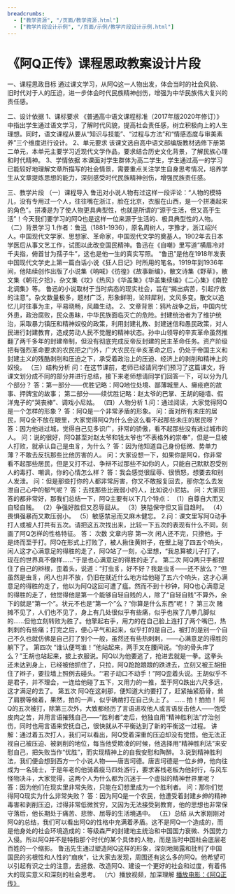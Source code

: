 ```yaml
---
breadcrumbs:
  - ["教学资源", "/页面/教学资源.html"]
  - ["教学片段设计示例", "/页面/示例/教学片段设计示例.html"]
---
```


# 《阿Q正传》课程思政教案设计片段

一、课程思政目标
通过课文学习，从阿Q这一人物出发，体会当时的社会风貌、旧时代对于人的压迫，进一步体会时代民族精神创伤，增强为中华民族伟大复兴的责任感。

二、设计依据
1、课标要求
《普通高中语文课程标准（2017年版2020年修订）》中指出学生通过语文学习，了解时代风貌，提高社会责任感，树立积极向上的人生理想。同时，语文课程从要从“知识与技能”、“过程与方法”和“情感态度与审美素养”三个维度进行设计。
2、单元要求
该课文选自高中语文部编版教材选修下册第二单元，本单元主要学习近现代文学作品，要求结合历史文化背景，了解民族心理和时代精神。
3、学情依据
本课面对学生群体为高二学生，学生通过高一的学习已能较好地理解文章所描写的社会情景，需要重点关注学生自身思考情况，培养学生从文章提炼思想的能力，深刻感受时代民族精神创伤，增强民族责任感。

三、教学片段
（一）课程导入
鲁迅对小说人物有过这样一段评论：“人物的模特儿，没有专用过一个人，往往嘴在浙江，脸在北京，衣服在山西，是一个拼凑起来的角色”。拼凑是为了使人物更具典型性，也就是所谓的“源于生活，但又高于生活”！今天我们要学习的阿Q也是这样一位来源于生活的、极具典型性的人物。
（二）背景学习
1.作者：鲁迅（1881-1936），原名周树人，字豫才，浙江绍兴人。中国现代文学家、思想家、革命家，中国现代文学的奠基人。1902年去日本学医后从事文艺工作，试图以此改变国民精神。鲁迅在《自嘲》里写道“横眉冷对千夫指，俯首甘为孺子牛”，这也是他一生的真实写照。
“鲁迅”是他在1918年发表中国现代文学史上第一篇白话小说《狂人日记》时所用的笔名。1919年到1936年间，他陆续创作出版了小说集《呐喊》《彷徨》《故事新编》，散文诗集《野草》，散文集《朝花夕拾》，杂文集《坟》《热风》《华盖集》《华盖集续编》《二心集》《南腔北调集》等。
鲁迅的小说取材于当时病态的现实社会，旨在“揭出病苦，引起疗救的注意”。杂文数量极多，题材广泛，形象鲜明，论辩犀利，文风多变。散文以追忆儿时往事为主，平易晓畅，风趣生动。
2、文章背景：鸦片战争之后，中国内忧外患，政治腐败，民众愚昧，中华民族面临灭亡的危险。封建统治者为了维护统治，采取暴力镇压和精神奴役的政策，利用封建礼教、封建迷信和愚民政策，对人民进行封建教育，造成劳动人民不觉醒的精神状态。孙中山领导的辛亥革命虽然推翻了两千多年的封建帝制，但没有彻底完成反帝反封建的民主革命任务。资产阶级把有强烈革命要求的农民拒之门外，广大农民在辛亥革命之后，仍处于帝国主义和封建主义的残酷剥削和压迫之下，承受着政治上的压迫、经济上的剥削和精神上的奴役。
（三）结构分析
问：在这节课前，老师已经请同学们预习了这篇课文，将课文划分成不同的部分并进行总结，接下来老师想请同学们回答一下，可以分为几个部分？
答：第一部分——优胜记略：阿Q地位处境、鄙薄城里人、癞疮疤的故事、押牌宝的故事；
第二部分——续优胜记略：赵太爷的巴掌、王胡的碰墙、假洋鬼子的“哭丧棒”、调戏小尼姑。
（四）人物分析
1.问：通过阅读，大家觉得阿Q是一个怎样的形象？
答：阿Q是一个非常矛盾的形象。
问：面对所有未庄的居民，阿Q全不放在眼里，大家觉得阿Q为什么会这么看不起那些未庄的居民呀？
答：因为他进过城，觉得自己见多识广，非常的骄傲，看不起那些没有进过城市的人。
问：说的很好，阿Q甚至对赵太爷和钱太爷也“不表格外的崇奉”，但是一旦被人打败，就承认自己是虫豸，为什么？
答：因为他知道自己身份低微、势单力薄？不敢去反抗那些比他厉害的人。
问：大家设想一下，如果你是阿Q，你非常看不起那些居民，但是又打不过、争辩不过那些不如你的人，只能自己默默忍受别人的毒打、嘲讽，你的心情怎么样？
答：我会感觉很屈辱、很愤怒，想要去和别人发泄。
问：但是那些打你的人都非常厉害，你又不敢报复回去，那你怎么去发泄自己心中的郁气呢？
答：去找那些比我弱小的人，比如说小尼姑。
问：大家回答的都非常好，那我们总结一下，阿Q主要有以下几个特点：
（1）自尊自大而又自轻自贱。
（2）争强好胜但又忍辱屈从。
（3）狭隘保守但又盲目趋时。
（4）畏惧强暴而又欺压弱小。
（5）敏感禁忌而又麻木健忘。
2.问：课文里写阿Q动手打人或被人打共有五次。请把这五次找出来，比较一下五次的表现有什么不同，刻画了阿Q怎样的性格特征。
答：
次数	文章内容
第一次	闲人还不完，只撩他，于是终而至于打。阿Q在形式上打败了，被人揪住黄辫子，在壁上碰了四五个响头，闲人这才心满意足的得胜的走了，阿Q站了一刻，心里想，“我总算被儿子打了，现在的世界真不像样……”于是也心满意足的得胜的走了。
第二次	阿Q两只手都捏住了自己的辫根，歪着头，说道：“打虫豸，好不好？我是虫豸——还不放么？”但虽然是虫豸，闲人也并不放，仍旧在就近什么地方给他碰了五六个响头，这才心满意足的得胜的走了，他以为阿Q这回可遭了瘟。然而不到十秒钟，阿Q也心满意足的得胜的走了，他觉得他是第一个能够自轻自贱的人，除了“自轻自贱”不算外，余下的就是“第一个”。状元不也是“第一个”么？“你算是什么东西”呢！？
第三次	赌摊不见了，人们也不见了，身上有几处很似乎有些痛，似乎也挨了几拳几脚似的……但他立刻转败为胜了。他擎起右手，用力的在自己脸上连打了两个嘴巴，热刺刺的有些痛；打完之后，便心平气和起来，似乎打的是自己，被打的是别一个自己不久也就仿佛是自己打了别个一般，虽然还有些热剌剌，——心满意足的得胜的躺下了。
第四次	“谁认便骂谁！”他站起来，两手叉在腰间说。“你的骨头痒了么？”王胡也站起来，披上衣服说。阿Q以为他要逃了，抢进去就是一拳。这拳头还未达到身上，已经被他抓住了，只拉，阿Q跄跄踉踉的跌进去，立刻又被王胡扭住了辫子，要拉墙上照例去碰头。“‘君子动口不动手！”阿Q歪着头说。王胡似乎不是君子，并不理会，一连给他碰了五下，又用力的一推，至于阿Q跌出六尺多远，这才满足的去了。
第五次	阿Q在这刹那，便知道大约要打了，赶紧抽紧筋骨，耸了肩膀等候着，果然，拍的一声，似乎确凿打在自己头上了。
……
拍！拍拍！
阿Q的五次被打，除第三次外，大致都经历了言语进攻他人或言语反击他人——饱受皮肉之苦，并用言语摧残自己——“胜利者”走后，他独自用“精神胜利法”疗治创伤，同时也用言语来安抚自己，很快就从不平衡达到了新的平衡这一过程。
讲解：通过着五次打人，我们可以看出，阿Q受着深重的压迫却没有觉悟。他无法正视自己被压迫、被剥削的地位，每当他受欺凌的时候，他选择用“精神胜利法”来安慰自己，把失败当作“优胜”，而实现精神上的自我安慰和陶醉。
3.说到精神胜利法，我们便会想到西方一个小说人物——唐吉坷德。唐吉坷德是一位乡绅，他向往成为一名骑士，于是年老的他骑着瘦马四处游行，要求客栈老板为他封行，与风车怪物决斗，大家觉得，这两个人为什么都为沉迷于一个虚拟的精神世界里呢？
答：因为他们在现实里非常失败，只能在幻想里成为一个胜利者。
问：那你们觉得阿Q现实为什么非常失败？
答：因为阿Q是一个农民，他遭受着封建乡绅的精神毒害和剥削压迫，过得非常低微贫穷，又因为无法接受到教育，他的思想也非常保守落后，他长期处于痛苦、悲惨、屈辱的生活境遇中。
（五）总结
从大家刚刚对阿Q的总结，我们可以看出阿Q的性格中充满着矛盾。这不是阿Q一个造成的，而是他身处的社会环境造成的：等级森严的封建地主统治和中国国力衰微、外国势力入侵。所以阿Q并不是特指那个时代的某个具体的人物，而是当时中国社会底层老百姓的一个缩影。
鲁迅先生通过塑造阿Q这样的形象，深刻地揭露和批判了中国国民的劣根性和人性的“痼疾”，让大家去发现，周围还有这么多的阿Q。他希望可以引起有识之士的注意，去拯救、改造阿Q、建设一个更好的社会和过度，有着伟大的现实意义和深刻的社会思考。
（六）播放视频，加深理解
[播放电影：《阿Q正传》](https://www.iqiyi.com/v_19rrnz0w50.html?vfm=m_502_sgss&fc=bb04f8ebddb43838&fv=bf562ffc1cd15119&fromvsogou=1)
